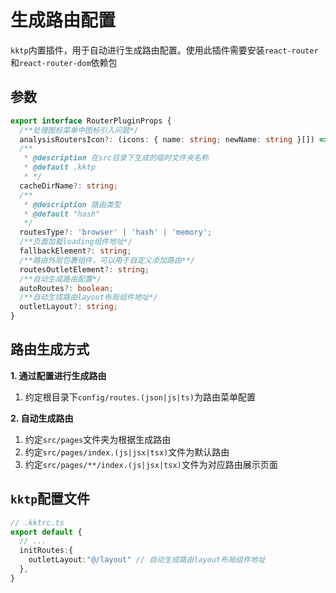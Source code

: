 生成路由配置
====

`kktp`内置插件，用于自动进行生成路由配置。使用此插件需要安装`react-router`和`react-router-dom`依赖包

## 参数

```ts
export interface RouterPluginProps {
  /**处理图标菜单中图标引入问题*/
  analysisRoutersIcon?: (icons: { name: string; newName: string }[]) => string;
  /**
   * @description 在src目录下生成的临时文件夹名称
   * @default .kktp
   * */
  cacheDirName?: string;
  /**
   * @description 路由类型
   * @default "hash"
   */
  routesType?: 'browser' | 'hash' | 'memory';
  /**页面加载loading组件地址*/
  fallbackElement?: string;
  /**路由外层包裹组件，可以用于自定义添加路由**/
  routesOutletElement?: string;
  /**自动生成路由配置*/
  autoRoutes?: boolean;
  /**自动生成路由layout布局组件地址*/
  outletLayout?: string;
}

```

## 路由生成方式

**1. 通过配置进行生成路由**

1. 约定根目录下`config/routes.(json|js|ts)`为路由菜单配置

**2. 自动生成路由**

1. 约定`src/pages`文件夹为根据生成路由
2. 约定`src/pages/index.(js|jsx|tsx)`文件为默认路由
3. 约定`src/pages/**/index.(js|jsx|tsx)`文件为对应路由展示页面

## `kktp`配置文件

```ts
// .kktrc.ts
export default {
  // ...
  initRoutes:{
    outletLayout:"@/layout" // 自动生成路由layout布局组件地址
  },
}
```

